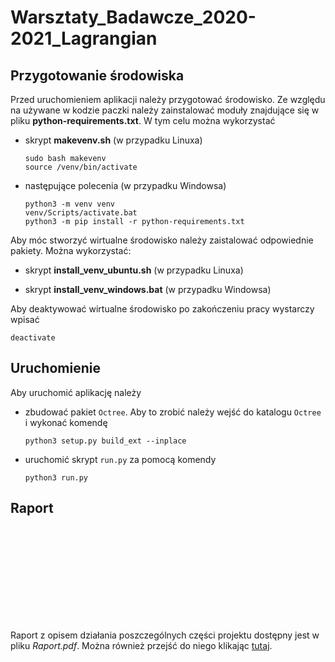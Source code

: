 # Warsztaty_Badawcze_2020-2021_Lagrangian

## Przygotowanie środowiska
Przed uruchomieniem aplikacji należy przygotować środowisko. Ze względu na używane w kodzie paczki należy zainstalować moduły znajdujące się w pliku **python-requirements.txt**. W tym celu można wykorzystać 
 -  skrypt **makevenv.sh** (w przypadku Linuxa)
     
    ```console 
    sudo bash makevenv
    source /venv/bin/activate
    ```
  
 -  następujące polecenia (w przypadku Windowsa)
    
    ```console
    python3 -m venv venv
    venv/Scripts/activate.bat
    python3 -m pip install -r python-requirements.txt
    ```
Aby móc stworzyć wirtualne środowisko należy zaistalować odpowiednie pakiety. Można wykorzystać:
 -  skrypt **install_venv_ubuntu.sh** (w przypadku Linuxa)
 
 -  skrypt **install_venv_windows.bat** (w przypadku Windowsa)

Aby deaktywować wirtualne środowisko po zakończeniu pracy wystarczy wpisać 
```console
deactivate
```
## Uruchomienie
Aby uruchomić aplikację należy
 - zbudować pakiet `Octree`. Aby to zrobić należy wejść do katalogu `Octree` i wykonać komendę 
    ```console
    python3 setup.py build_ext --inplace
    ```
 - uruchomić skrypt `run.py` za pomocą komendy
    ```console 
    python3 run.py
    ```
## Raport
 <object data="https://github.com/Korigami/Warsztaty_Badawcze_2020-2021_Lagrangian_-Symulacja_Przeplywu_z_Przeszkodami-/blob/main/Raport.pdf" type="application/pdf" width="700px" height="700px">
    <embed src="https://github.com/Korigami/Warsztaty_Badawcze_2020-2021_Lagrangian_-Symulacja_Przeplywu_z_Przeszkodami-/blob/main/Raport.pdf">
        <p>Raport z opisem działania poszczególnych części projektu dostępny jest w pliku <em>Raport.pdf</em>. Można również przejść do niego klikając <a href="https://github.com/Korigami/Warsztaty_Badawcze_2020-2021_Lagrangian_-Symulacja_Przeplywu_z_Przeszkodami-/blob/main/Raport.pdf">tutaj</a>.</p>
    </embed>
</object>

